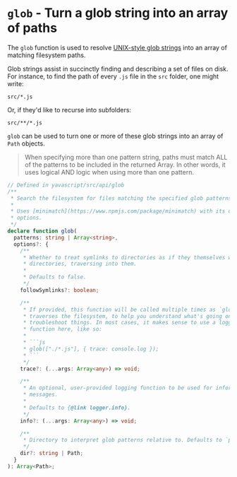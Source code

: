 # `glob` - Turn a glob string into an array of paths

The `glob` function is used to resolve [UNIX-style glob strings][man-glob-7] into an array of matching filesystem paths.

Glob strings assist in succinctly finding and describing a set of files on disk. For instance, to find the path of every `.js` file in the `src` folder, one might write:

```
src/*.js
```

Or, if they'd like to recurse into subfolders:

```
src/**/*.js
```

`glob` can be used to turn one or more of these glob strings into an array of `Path` objects.

> When specifying more than one pattern string, paths must match ALL of the patterns to be included in the returned Array. In other words, it uses logical AND logic when using more than one pattern.

````ts
// Defined in yavascript/src/api/glob
/**
 * Search the filesystem for files matching the specified glob patterns.
 *
 * Uses [minimatch](https://www.npmjs.com/package/minimatch) with its default
 * options.
 */
declare function glob(
  patterns: string | Array<string>,
  options?: {
    /**
     * Whether to treat symlinks to directories as if they themselves were
     * directories, traversing into them.
     *
     * Defaults to false.
     */
    followSymlinks?: boolean;

    /**
     * If provided, this function will be called multiple times as `glob`
     * traverses the filesystem, to help you understand what's going on and/or
     * troubleshoot things. In most cases, it makes sense to use a logging
     * function here, like so:
     *
     * ```js
     * glob(["./*.js"], { trace: console.log });
     * ```
     */
    trace?: (...args: Array<any>) => void;

    /**
     * An optional, user-provided logging function to be used for informational
     * messages.
     *
     * Defaults to {@link logger.info}.
     */
    info?: (...args: Array<any>) => void;

    /**
     * Directory to interpret glob patterns relative to. Defaults to `pwd()`.
     */
    dir?: string | Path;
  }
): Array<Path>;
````

[man-glob-7]: https://man7.org/linux/man-pages/man7/glob.7.html
